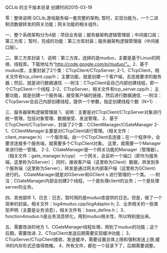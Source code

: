 QCLib 的主干版本目录 创建时间2015-03-19

零：整体说明
    QCLib,游戏服务端一套完整的架构;
	暂时，实现功能为，一个二进制流数据转发的网关功能；网关功能的相关组件。
	
一、整个系统架构分为4层：项目业务层；服务器架构逻辑管理层；中间接口层；第三方库；
    暂时，完成的功能：第三方库封装；服务器架构逻辑管理层（中间接口层）。

二、第三方库封装
1、说明：第三方库，选择的是muduo，主要是基于Linux的网络、线程库。下载地址为“http://code.google.com/p/muduo/”。
2、基于muduo库，主要封装了2个类：CTcpClient/CTcpServer;
    2-1、CTcpClient，相关文件有tcp_client.cpp/h；
	    主要功能，就是创建一个客户端，去连接要求的服务器；然后，就是进行数据通信.
---附注：CTcpClient会自己内部创建线程，即一个CTcpClient一个线程.
	2-2、CTcpServer，相关文件有tcp_server.cpp/h；
	    主要功能，就是创建一个服务端，接受客户端的链接，然后进行数据通信.
---附注：CTcpServer会自己内部创建线程，提供一个参数，指定创建线程个数（N+1）.

三、服务器架构逻辑管理层
1、说明：主要是对CTcpClient/CTcpServer对象进行统一管理，包括对象管理、数据接受、发送管理。
2、基于CTcpClient/CTcpServer，封装了2个类：CClientManager/CGateManager
    2-1、CClientManager主要是对CTcpClient进行管理。（相关文件：client_manager.h）
	    一个服务端，由一个CTcpClient去连接；在一个程序中，会要求连接多个服务端，就需要多个CTcpClient对象。
		这里，就需要一个Manager来进行统一管理。
	2-2、CGateManager是一个网关功能的Manager（管理器）。（相关文件：gate_manager.h/cpp）
	    一个网关，会监听一个端口（即作为服务端，这里称为GServer）；
		同时，接收客户端（这里称为Client）数据，转发到多个服务端（这里称为Server），转发是通过网关内部客户端（这里称为GClient）进行的。
	    CGateManager就是对GServer和GClient s 进行管理的一个类。
---附注：CGateManager内部会创建2个线程，一个是处理client的业务；一个是处理server的业务。

四、其他部件
1、日志：日志，暂时用的是muduo库提供的日志。但是，做了一个简单的封装。相关文件：log4muduo.cpp/logAdaptor.h;
2、业务相关的一些类型声明（主要是业务消息），相关文件有：base_define.h；
3、function4muduo.h是业务消息转化，用到muduo相关性，所以特别提出来。

五、需要改进的地方
1、CGateManager线程处理，用到了muduo的功能；这个后期，需要改进.
2、CTcpClient发送后期需要实现缓冲功能；
3、CTcpServer/CTcpClient接收、发送缓冲，需要设置总体上限和强制发送上限,缓冲的内存形式还值得商榷。
4、所有文件，都在一个目录下了，后期需要调整。
